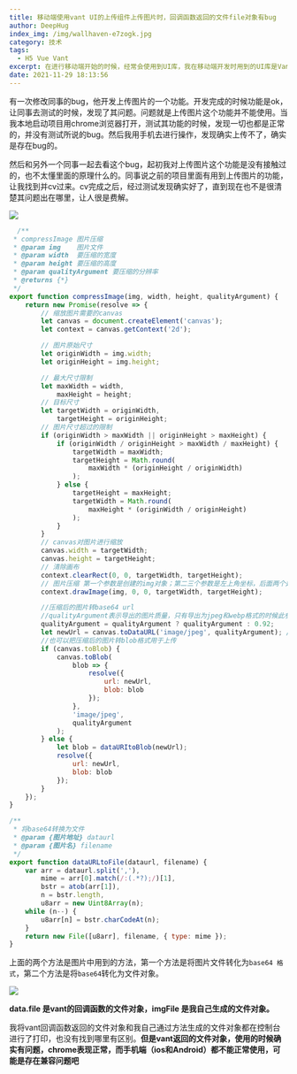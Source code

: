 ```yaml
---
title: 移动端使用vant UI的上传组件上传图片时，回调函数返回的文件file对象有bug
author: DeepHug
index_img: /img/wallhaven-e7zogk.jpg
category: 技术
tags:
  - H5 Vue Vant
excerpt: 在进行移动端开始的时候，经常会使用到UI库，我在移动端开发时用到的UI库是Vant UI(有赞UI)，在使用过程中发现了其上传组件在上传图片时的回调函数(before-read、after-read、before-delete)返回的文件(file)对象有bug。
date: 2021-11-29 18:13:56
---
```


有一次修改同事的bug，他开发上传图片的一个功能。开发完成的时候功能是ok，让同事去测试的时候，发现了其问题。问题就是上传图片这个功能并不能使用。当我本地启动项目用chrome浏览器打开，测试其功能的时候，发现一切也都是正常的，并没有测试所说的bug。然后我用手机去进行操作，发现确实上传不了，确实是存在bug的。

然后和另外一个同事一起去看这个bug，起初我对上传图片这个功能是没有接触过的，也不太懂里面的原理什么的。同事说之前的项目里面有用到上传图片的功能，让我找到并cv过来。cv完成之后，经过测试发现确实好了，直到现在也不是很清楚其问题出在哪里，让人很是费解。

<div>
    <img src="1.png" />
</div>

```js
  /**
 * compressImage 图片压缩
 * @param img    图片文件
 * @param width  要压缩的宽度
 * @param height 要压缩的高度
 * @param qualityArgument 要压缩的分辨率
 * @returns {*}
 */
export function compressImage(img, width, height, qualityArgument) {
    return new Promise(resolve => {
        // 缩放图片需要的canvas
        let canvas = document.createElement('canvas');
        let context = canvas.getContext('2d');

        // 图片原始尺寸
        let originWidth = img.width;
        let originHeight = img.height;

        // 最大尺寸限制
        let maxWidth = width,
            maxHeight = height;
        // 目标尺寸
        let targetWidth = originWidth,
            targetHeight = originHeight;
        // 图片尺寸超过的限制
        if (originWidth > maxWidth || originHeight > maxHeight) {
            if (originWidth / originHeight > maxWidth / maxHeight) {
                targetWidth = maxWidth;
                targetHeight = Math.round(
                    maxWidth * (originHeight / originWidth)
                );
            } else {
                targetHeight = maxHeight;
                targetWidth = Math.round(
                    maxHeight * (originWidth / originHeight)
                );
            }
        }
        // canvas对图片进行缩放
        canvas.width = targetWidth;
        canvas.height = targetHeight;
        // 清除画布
        context.clearRect(0, 0, targetWidth, targetHeight);
        // 图片压缩 第一个参数是创建的img对象；第二三个参数是左上角坐标，后面两个是画布区域宽高
        context.drawImage(img, 0, 0, targetWidth, targetHeight);

        //压缩后的图片转base64 url
        //qualityArgument表示导出的图片质量，只有导出为jpeg和webp格式的时候此参数才有效，默认值是0.92*
        qualityArgument = qualityArgument ? qualityArgument : 0.92;
        let newUrl = canvas.toDataURL('image/jpeg', qualityArgument); //base64 格式
        //也可以把压缩后的图片转blob格式用于上传
        if (canvas.toBlob) {
            canvas.toBlob(
                blob => {
                    resolve({
                        url: newUrl,
                        blob: blob
                    });
                },
                'image/jpeg',
                qualityArgument
            );
        } else {
            let blob = dataURItoBlob(newUrl);
            resolve({
                url: newUrl,
                blob: blob
            });
        }
    });
}

/**
 * 将base64转换为文件
 * @param {图片地址} dataurl
 * @param {图片名} filename
 */
export function dataURLtoFile(dataurl, filename) {
    var arr = dataurl.split(','),
        mime = arr[0].match(/:(.*?);/)[1],
        bstr = atob(arr[1]),
        n = bstr.length,
        u8arr = new Uint8Array(n);
    while (n--) {
        u8arr[n] = bstr.charCodeAt(n);
    }
    return new File([u8arr], filename, { type: mime });
}
```

上面的两个方法是图片中用到的方法，第一个方法是将图片文件转化为`base64 格式`，第二个方法是将`base64`转化为文件对象。

<div>
    <img src="2.png" />
</div>

**data.file 是vant的回调函数的文件对象，imgFile 是我自己生成的文件对象。**

我将vant回调函数返回的文件对象和我自己通过方法生成的文件对象都在控制台进行了打印，也没有找到哪里有区别。**但是vant返回的文件对象，使用的时候确实有问题，chrome表现正常，而手机端（ios和Android）都不能正常使用，可能是存在兼容问题吧**